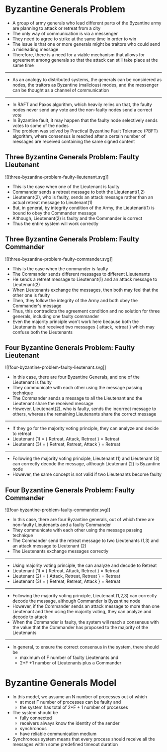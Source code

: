 # Byzantine Generals Problem

- A group of army generals who lead different parts of the Byzantine army are planning to attack or retreat from a city
- The only way of communication is via a messenger
- They need to agree to strike at the same time in order to win
- The issue is that one or more generals might be traitors who could send a misleading message
- Therefore, there is a need for a viable mechanism that allows for agreement among generals so that the attack can still take place at the same time
---
- As an analogy to distributed systems, the generals can be considered as nodes, the traitors as Byzantine (malicious) modes, and the messenger can be thought as a channel of communication
---
- In RAFT and Paxos algorithm, which heavily relies on that, the faulty nodes never send any vote and the non-faulty nodes send a correct vote
- In Byzantine fault, it may happen that the faulty node selectively sends votes to some of the nodes
- The problem was solved by Practical Byzantine Fault Tolerance (PBFT) algorithm, where consensus is reached after a certain number of messages are received containing the same signed content

## Three Byzantine Generals Problem: Faulty Lieutenant

![[three-byzantine-problem-faulty-lieutenant.svg]]

- This is the case when one of the Lieutenant is faulty
- Commander sends a retreat message to both the Lieutenant(1,2)
- Lieutenant(2), who is faulty, sends an attack message rather than an actual retreat message to Lieutenant(1)
- But, in general, by integrity condition of the Army, the Lieutenant(1) is bound to obey the Commander message
- Although, Lieutenant(2) is faulty and the Commander is correct
- Thus the entire system will work correctly

## Three Byzantine Generals Problem: Faulty Commander

![[three-byzantine-problem-faulty-commander.svg]]

- This is the case when the commander is faulty
- The Commander sends different messages to different Lieutenants
- He sends a retreat message to Lieutenant(1) and an attack message to Lieutenant(2)
- When Lieutenants exchange the messages, then both may feel that the other one is faulty
- Then, they follow the integrity of the Army and both obey the Commander's message
- Thus, this contradicts the agreement condition and no solution for three generals, including one faulty commander
- Even the majority principle won't work here because both the Lieutenants had received two messages { attack, retreat } which may confuse both the Lieutenants

## Four Byzantine Generals Problem: Faulty Lieutenant

![[four-byzantine-problem-faulty-lieutenant.svg]]

- In this case, there are four Byzantine Generals, and one of the Lieutenant is faulty
- They communicate with each other using the message passing technique
- The Commander sends a message to all the Lieutenant and the Lieutenant share the received message
- However, Lieutenant(2), who is faulty, sends the incorrect message to others, whereas the remaining Lieutenants share the correct message
---
- If they go for the majority voting principle,  they can analyze and decide to retreat
- Lieutenant (1) = { Retreat, Attack, Retreat } = Retreat
- Lieutenant (3) = { Retreat, Retreat, Attack } = Retreat
---
- Following the majority voting principle, Lieutenant (1) and Lieutenant (3) can correctly decode the message, although Lieutenant (2) is Byzantine node
- However, the same concept is not valid if two Lieutenants become faulty

## Four Byzantine Generals Problem: Faulty Commander

![[four-byzantine-problem-faulty-commander.svg]]

- In this case, there are four Byzantine generals, out of which three are non-faulty Lieutenants and a faulty Commander
- They communicate with each other using the message passing technique
- The Commander send the retreat message to two Lieutenants (1,3) and an attack message to Lieutenant (2)
- The Lieutenants exchange messages correctly
---
- Using majority voting principle, the can analyze and decode to Retreat
- Lieutenant (1) = { Retreat, Attack, Retreat } = Retreat
- Lieutenant (2) = { Attack, Retreat, Retreat } = Retreat
- Lieutenant (3) = { Retreat, Retreat, Attack } = Retreat
---
- Following the majority voting principle, Lieutenant (1,2,3) can correctly decode the message, although Commander is Byzantine node
- However, if the Commander sends an attack message to more than one Lieutenant and then using the majority voting, they can analyze and decode to attack
- When the Commander is faulty, the system will reach a consensus with the value that the Commander has proposed to the majority of the Lieutenants
---
- In general, to ensure the correct consensus in the system, there should be 
	- maximum of F number of faulty Lieutenants and
	- 2\*F +1 number of Lieutenants plus a Commander

# Byzantine Generals Model

- In this model, we assume an N number of processes out of which 
	- at most F number of processes can be faulty and
	- the system has total of 2\*F + 1 number of processes
- The system should be 
	- fully connected
	- receivers always know the identity of the sender
	- synchronous
	- have reliable communication medium
- Synchronous system means that every process should receive all the messages within some predefined timeout duration